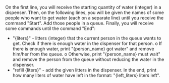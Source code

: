 On the first line, you will receive the starting quantity of water (integer) in a dispenser. Then, on the following lines, you will be given the names of some people who want to get water (each on a separate line) until you receive the command "Start". Add those people in a queue. Finally, you will receive some commands until the command "End":
-	"{liters}" - litters (integer) that the current person in the queue wants to get. Check if there is enough water in the dispenser for that person.
o	If there is enough water, print "{person_name} got water" and remove him/her from the queue.
o	Otherwise, print "{person_name} must wait" and remove the person from the queue without reducing the water in the dispenser.
-	"refill {liters}" - add the given litters in the dispenser.
In the end, print how many liters of water have left in the format: "{left_liters} liters left".

